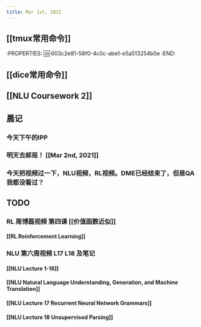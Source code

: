 ```yaml
---
title: Mar 1st, 2021
---
```


## [[tmux常用命令]]
:PROPERTIES:
:id: 603c2e81-58f0-4c0c-abe1-e5a513254b0e
:END:
## [[dice常用命令]]
## [[NLU Coursework 2]]
## 晨记
### 今天下午的IPP
### 明天去邮局！ [[Mar 2nd, 2021]]
### 今天把视频过一下，NLU视频，RL视频。DME已经结束了，但是QA我都没看过？
## TODO
### RL 周博磊视频 第四课 [[价值函数近似]]
#### [[RL Reinforcement Learning]]
### NLU 第六周视频 L17 L18 及笔记
#### [[NLU Lecture 1-16]]
#### [[NLU Natural Language Understanding, Generation, and Machine Translation]]
#### [[NLU Lecture 17 Recurrent Neural Network Grammars]]
#### [[NLU Lecture 18 Unsupervised Parsing]]
####
